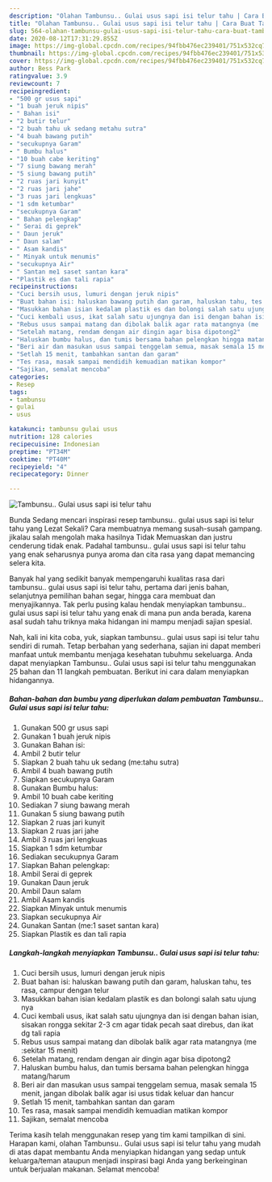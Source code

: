 ```yaml
---
description: "Olahan Tambunsu.. Gulai usus sapi isi telur tahu | Cara Buat Tambunsu.. Gulai usus sapi isi telur tahu Yang Menggugah Selera"
title: "Olahan Tambunsu.. Gulai usus sapi isi telur tahu | Cara Buat Tambunsu.. Gulai usus sapi isi telur tahu Yang Menggugah Selera"
slug: 564-olahan-tambunsu-gulai-usus-sapi-isi-telur-tahu-cara-buat-tambunsu-gulai-usus-sapi-isi-telur-tahu-yang-menggugah-selera
date: 2020-08-12T17:31:29.855Z
image: https://img-global.cpcdn.com/recipes/94fbb476ec239401/751x532cq70/tambunsu-gulai-usus-sapi-isi-telur-tahu-foto-resep-utama.jpg
thumbnail: https://img-global.cpcdn.com/recipes/94fbb476ec239401/751x532cq70/tambunsu-gulai-usus-sapi-isi-telur-tahu-foto-resep-utama.jpg
cover: https://img-global.cpcdn.com/recipes/94fbb476ec239401/751x532cq70/tambunsu-gulai-usus-sapi-isi-telur-tahu-foto-resep-utama.jpg
author: Bess Park
ratingvalue: 3.9
reviewcount: 7
recipeingredient:
- "500 gr usus sapi"
- "1 buah jeruk nipis"
- " Bahan isi"
- "2 butir telur"
- "2 buah tahu uk sedang metahu sutra"
- "4 buah bawang putih"
- "secukupnya Garam"
- " Bumbu halus"
- "10 buah cabe keriting"
- "7 siung bawang merah"
- "5 siung bawang putih"
- "2 ruas jari kunyit"
- "2 ruas jari jahe"
- "3 ruas jari lengkuas"
- "1 sdm ketumbar"
- "secukupnya Garam"
- " Bahan pelengkap"
- " Serai di geprek"
- " Daun jeruk"
- " Daun salam"
- " Asam kandis"
- " Minyak untuk menumis"
- "secukupnya Air"
- " Santan me1 saset santan kara"
- "Plastik es dan tali rapia"
recipeinstructions:
- "Cuci bersih usus, lumuri dengan jeruk nipis"
- "Buat bahan isi: haluskan bawang putih dan garam, haluskan tahu, tes rasa, campur dengan telur"
- "Masukkan bahan isian kedalam plastik es dan bolongi salah satu ujung nya"
- "Cuci kembali usus, ikat salah satu ujungnya dan isi dengan bahan isian, sisakan rongga sekitar 2-3 cm agar tidak pecah saat direbus, dan ikat dg tali rapia"
- "Rebus usus sampai matang dan dibolak balik agar rata matangnya (me :sekitar 15 menit)"
- "Setelah matang, rendam dengan air dingin agar bisa dipotong2"
- "Haluskan bumbu halus, dan tumis bersama bahan pelengkan hingga matang/harum"
- "Beri air dan masukan usus sampai tenggelam semua, masak semala 15 menit, jangan dibolak balik agar isi usus tidak keluar dan hancur"
- "Setlah 15 menit, tambahkan santan dan garam"
- "Tes rasa, masak sampai mendidih kemuadian matikan kompor"
- "Sajikan, semalat mencoba"
categories:
- Resep
tags:
- tambunsu
- gulai
- usus

katakunci: tambunsu gulai usus 
nutrition: 128 calories
recipecuisine: Indonesian
preptime: "PT34M"
cooktime: "PT40M"
recipeyield: "4"
recipecategory: Dinner

---
```



![Tambunsu.. Gulai usus sapi isi telur tahu](https://img-global.cpcdn.com/recipes/94fbb476ec239401/751x532cq70/tambunsu-gulai-usus-sapi-isi-telur-tahu-foto-resep-utama.jpg)

Bunda Sedang mencari inspirasi resep tambunsu.. gulai usus sapi isi telur tahu yang Lezat Sekali? Cara membuatnya memang susah-susah gampang. jikalau salah mengolah maka hasilnya Tidak Memuaskan dan justru cenderung tidak enak. Padahal tambunsu.. gulai usus sapi isi telur tahu yang enak seharusnya punya aroma dan cita rasa yang dapat memancing selera kita.

Banyak hal yang sedikit banyak mempengaruhi kualitas rasa dari tambunsu.. gulai usus sapi isi telur tahu, pertama dari jenis bahan, selanjutnya pemilihan bahan segar, hingga cara membuat dan menyajikannya. Tak perlu pusing kalau hendak menyiapkan tambunsu.. gulai usus sapi isi telur tahu yang enak di mana pun anda berada, karena asal sudah tahu triknya maka hidangan ini mampu menjadi sajian spesial.




Nah, kali ini kita coba, yuk, siapkan tambunsu.. gulai usus sapi isi telur tahu sendiri di rumah. Tetap berbahan yang sederhana, sajian ini dapat memberi manfaat untuk membantu menjaga kesehatan tubuhmu sekeluarga. Anda dapat menyiapkan Tambunsu.. Gulai usus sapi isi telur tahu menggunakan 25 bahan dan 11 langkah pembuatan. Berikut ini cara dalam menyiapkan hidangannya.

<!--inarticleads1-->

##### Bahan-bahan dan bumbu yang diperlukan dalam pembuatan Tambunsu.. Gulai usus sapi isi telur tahu:

1. Gunakan 500 gr usus sapi
1. Gunakan 1 buah jeruk nipis
1. Gunakan  Bahan isi:
1. Ambil 2 butir telur
1. Siapkan 2 buah tahu uk sedang (me:tahu sutra)
1. Ambil 4 buah bawang putih
1. Siapkan secukupnya Garam
1. Gunakan  Bumbu halus:
1. Ambil 10 buah cabe keriting
1. Sediakan 7 siung bawang merah
1. Gunakan 5 siung bawang putih
1. Siapkan 2 ruas jari kunyit
1. Siapkan 2 ruas jari jahe
1. Ambil 3 ruas jari lengkuas
1. Siapkan 1 sdm ketumbar
1. Sediakan secukupnya Garam
1. Siapkan  Bahan pelengkap:
1. Ambil  Serai di geprek
1. Gunakan  Daun jeruk
1. Ambil  Daun salam
1. Ambil  Asam kandis
1. Siapkan  Minyak untuk menumis
1. Siapkan secukupnya Air
1. Gunakan  Santan (me:1 saset santan kara)
1. Siapkan Plastik es dan tali rapia




<!--inarticleads2-->

##### Langkah-langkah menyiapkan Tambunsu.. Gulai usus sapi isi telur tahu:

1. Cuci bersih usus, lumuri dengan jeruk nipis
1. Buat bahan isi: haluskan bawang putih dan garam, haluskan tahu, tes rasa, campur dengan telur
1. Masukkan bahan isian kedalam plastik es dan bolongi salah satu ujung nya
1. Cuci kembali usus, ikat salah satu ujungnya dan isi dengan bahan isian, sisakan rongga sekitar 2-3 cm agar tidak pecah saat direbus, dan ikat dg tali rapia
1. Rebus usus sampai matang dan dibolak balik agar rata matangnya (me :sekitar 15 menit)
1. Setelah matang, rendam dengan air dingin agar bisa dipotong2
1. Haluskan bumbu halus, dan tumis bersama bahan pelengkan hingga matang/harum
1. Beri air dan masukan usus sampai tenggelam semua, masak semala 15 menit, jangan dibolak balik agar isi usus tidak keluar dan hancur
1. Setlah 15 menit, tambahkan santan dan garam
1. Tes rasa, masak sampai mendidih kemuadian matikan kompor
1. Sajikan, semalat mencoba




Terima kasih telah menggunakan resep yang tim kami tampilkan di sini. Harapan kami, olahan Tambunsu.. Gulai usus sapi isi telur tahu yang mudah di atas dapat membantu Anda menyiapkan hidangan yang sedap untuk keluarga/teman ataupun menjadi inspirasi bagi Anda yang berkeinginan untuk berjualan makanan. Selamat mencoba!
